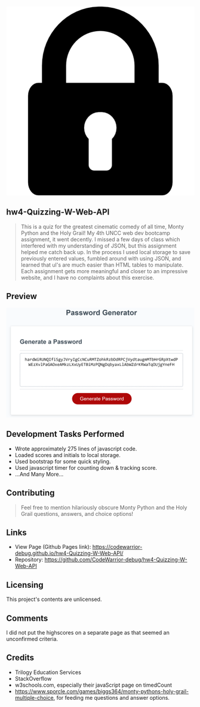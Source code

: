![Logo](https://github.com/CodeWarrior-debug/hw3-parameter-password-generator-w-jscript/blob/main/Assets/Lock-Icon.png)

## hw4-Quizzing-W-Web-API
> This is a quiz for the greatest cinematic comedy of all time, Monty Python and the Holy Grail! My 4th UNCC web dev bootcamp assignment, it went decently. I missed a few days of class which interfered with my understanding of JSON, but this assignment helped me catch back up. In the process I used local storage to save previously entered values, fumbled around with using JSON, and learned that ul's are much easier than HTML tables to manipulate. Each assignment gets more meaningful and closer to an impressive website, and I have no complaints about this exercise. 

## Preview
![Page Preview](https://github.com/CodeWarrior-debug/hw3-parameter-password-generator-w-jscript/blob/main/Assets/Password-Generator-Preview.png)

## Development Tasks Performed
- Wrote approximately 275 lines of javascript code.
- Loaded scores and initials to local storage.
- Used bootstrap for some quick styling.
- Used javascript timer for counting down & tracking score.
- ...And Many More...

## Contributing
>Feel free to mention hilariously obscure Monty Python and the Holy Grail questions, answers, and choice options!

## Links

- View Page (Github Pages link): https://codewarrior-debug.github.io/hw4-Quizzing-W-Web-API/
- Repository: https://github.com/CodeWarrior-debug/hw4-Quizzing-W-Web-API

## Licensing

This project's contents are unlicensed.

## Comments

I did not put the highscores on a separate page as that seemed an unconfirmed criteria.

## Credits

- Trilogy Education Services
- StackOverflow
- w3schools.com, especially their javaScript page on timedCount
- https://www.sporcle.com/games/biggs364/monty-pythons-holy-grail-multiple-choice, for feeding me questions and answer options.
